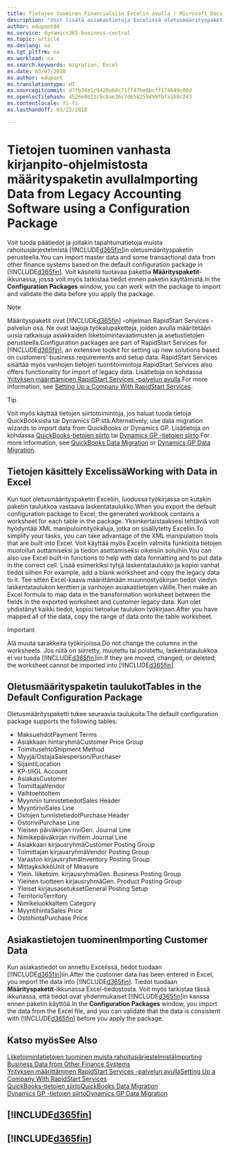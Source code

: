 ```yaml
---
title: Tietojen tuominen Financialsiin Excelin avulla | Microsoft Docs
description: "Voit lisätä asiakastietoja Excelissä oletusmäärityspaketin avulla ja tuoda tiedot takaisin Business Central -sovellukseen."
author: edupont04
ms.service: dynamics365-business-central
ms.topic: article
ms.devlang: na
ms.tgt_pltfrm: na
ms.workload: na
ms.search.keywords: migration, Excel
ms.date: 03/07/2018
ms.author: edupont
ms.translationtype: HT
ms.sourcegitcommit: d7fb34e1c9428a64c71ff47be8bcff174649c00d
ms.openlocfilehash: 4526e8b11c9cbae36c7db58259499fbfa1b0c243
ms.contentlocale: fi-fi
ms.lasthandoff: 03/22/2018

---
```

# <a name="importing-data-from-legacy-accounting-software-using-a-configuration-package"></a><span data-ttu-id="bc96b-103">Tietojen tuominen vanhasta kirjanpito-ohjelmistosta määrityspaketin avulla</span><span class="sxs-lookup"><span data-stu-id="bc96b-103">Importing Data from Legacy Accounting Software using a Configuration Package</span></span>
<span data-ttu-id="bc96b-104">Voit tuoda päätiedot ja joitakin tapahtumatietoja muista rahoitusjärjestelmistä [!INCLUDE[d365fin](includes/d365fin_md.md)]in oletusmäärityspaketin perusteella.</span><span class="sxs-lookup"><span data-stu-id="bc96b-104">You can import master data and some transactional data from other finance systems based on the default configuration package in [!INCLUDE[d365fin](includes/d365fin_md.md)].</span></span> <span data-ttu-id="bc96b-105">Voit käsitellä tuotavaa pakettia **Määrityspaketit**-ikkunassa, jossa voit myös tarkistaa tiedot ennen paketin käyttämistä.</span><span class="sxs-lookup"><span data-stu-id="bc96b-105">In the **Configuration Packages** window, you can work with the package to import and validate the data before you apply the package.</span></span>  

> [!NOTE]  
> <span data-ttu-id="bc96b-106">Määrityspaketit ovat [!INCLUDE[d365fin](includes/d365fin_md.md)] -ohjelman RapidStart Services -palvelun osa. Ne ovat laajoja työkalupaketteja, joiden avulla määritetään uusia ratkaisuja asiakkaiden liiketoimintavaatimusten ja asetustietojen perusteella.</span><span class="sxs-lookup"><span data-stu-id="bc96b-106">Configuration packages are part of RapidStart Services for [!INCLUDE[d365fin](includes/d365fin_md.md)], an extensive toolkit for setting up new solutions based on customers' business requirements and setup data.</span></span> <span data-ttu-id="bc96b-107">RapidStart Services sisältää myös vanhojen tietojen tuontitoimintoja.</span><span class="sxs-lookup"><span data-stu-id="bc96b-107">RapidStart Services also offers functionality for import of legacy data.</span></span> <span data-ttu-id="bc96b-108">Lisätietoja on kohdassa [Yrityksen määrittäminen RapidStart Services -palvelun avulla](admin-set-up-a-company-with-rapidstart.md).</span><span class="sxs-lookup"><span data-stu-id="bc96b-108">For more information, see [Setting Up a Company With RapidStart Services](admin-set-up-a-company-with-rapidstart.md).</span></span>

> [!TIP]  
>   <span data-ttu-id="bc96b-109">Voit myös käyttää tietojen siirtotoimintoja, jos haluat tuoda tietoja QuickBooksista tai Dynamics GP:stä.</span><span class="sxs-lookup"><span data-stu-id="bc96b-109">Alternatively, use data migration wizards to import data from QuickBooks or Dynamics GP.</span></span> <span data-ttu-id="bc96b-110">Lisätietoja on kohdassa [QuickBooks-tietojen siirto](ui-extensions-quickbooks-data-migration.md) tai [Dynamics GP -tietojen siirto](ui-extensions-dynamicsgp-data-migration.md).</span><span class="sxs-lookup"><span data-stu-id="bc96b-110">For more information, see [QuickBooks Data Migration](ui-extensions-quickbooks-data-migration.md) or [Dynamics GP Data Migration](ui-extensions-dynamicsgp-data-migration.md).</span></span>  

## <a name="working-with-data-in-excel"></a><span data-ttu-id="bc96b-111">Tietojen käsittely Excelissä</span><span class="sxs-lookup"><span data-stu-id="bc96b-111">Working with Data in Excel</span></span>
<span data-ttu-id="bc96b-112">Kun tuot oletusmäärityspaketin Exceliin, luodussa työkirjassa on kutakin paketin taulukkoa vastaava laskentataulukko.</span><span class="sxs-lookup"><span data-stu-id="bc96b-112">When you export the default configuration package to Excel, the generated workbook contains a worksheet for each table in the package.</span></span> <span data-ttu-id="bc96b-113">Yksinkertaistaaksesi tehtäviä voit hyödyntää XML manipulointityökaluja, jotka on sisällytetty Exceliin.</span><span class="sxs-lookup"><span data-stu-id="bc96b-113">To simplify your tasks, you can take advantage of the XML manipulation tools that are built into Excel.</span></span> <span data-ttu-id="bc96b-114">Voit käyttää myös Excelin valmiita funktioita tietojen muotoilun auttamiseksi ja tiedon asettamiseksi oikeisiin soluihin.</span><span class="sxs-lookup"><span data-stu-id="bc96b-114">You can also use Excel built-in functions to help with data formatting and to put data in the correct cell.</span></span> <span data-ttu-id="bc96b-115">Lisää esimerkiksi tyhjä laskentataulukko ja kopioi vanhat tiedot siihen.</span><span class="sxs-lookup"><span data-stu-id="bc96b-115">For example, add a blank worksheet and copy the legacy data to it.</span></span> <span data-ttu-id="bc96b-116">Tee sitten Excel-kaava määrittämään muunnostyökirjan tiedot viedyn laskentataulukon kenttien ja vanhojen asiakastietojen välille.</span><span class="sxs-lookup"><span data-stu-id="bc96b-116">Then make an Excel formula to map data in the transformation worksheet between the fields in the exported worksheet and customer legacy data.</span></span> <span data-ttu-id="bc96b-117">Kun olet yhdistänyt kaikki tiedot, kopioi tietoalue taulukon työkirjaan.</span><span class="sxs-lookup"><span data-stu-id="bc96b-117">After you have mapped all of the data, copy the range of data onto the table worksheet.</span></span>  

> [!IMPORTANT]  
>  <span data-ttu-id="bc96b-118">Älä muuta sarakkeita työkirjoissa.</span><span class="sxs-lookup"><span data-stu-id="bc96b-118">Do not change the columns in the worksheets.</span></span> <span data-ttu-id="bc96b-119">Jos niitä on siirretty, muutettu tai poistettu, laskentataulukkoa ei voi tuoda [!INCLUDE[d365fin](includes/d365fin_md.md)]iin.</span><span class="sxs-lookup"><span data-stu-id="bc96b-119">If they are moved, changed, or deleted, the worksheet cannot be imported into [!INCLUDE[d365fin](includes/d365fin_md.md)].</span></span>

## <a name="tables-in-the-default-configuration-package"></a><span data-ttu-id="bc96b-120">Oletusmäärityspaketin taulukot</span><span class="sxs-lookup"><span data-stu-id="bc96b-120">Tables in the Default Configuration Package</span></span>
<span data-ttu-id="bc96b-121">Oletusmäärityspaketti tukee seuraavia taulukoita:</span><span class="sxs-lookup"><span data-stu-id="bc96b-121">The default configuration package supports the following tables:</span></span>

-   <span data-ttu-id="bc96b-122">Maksuehdot</span><span class="sxs-lookup"><span data-stu-id="bc96b-122">Payment Terms</span></span>
-   <span data-ttu-id="bc96b-123">Asiakkaan hintaryhmä</span><span class="sxs-lookup"><span data-stu-id="bc96b-123">Customer Price Group</span></span>
-   <span data-ttu-id="bc96b-124">Toimitusehto</span><span class="sxs-lookup"><span data-stu-id="bc96b-124">Shipment Method</span></span>
-   <span data-ttu-id="bc96b-125">Myyjä/Ostaja</span><span class="sxs-lookup"><span data-stu-id="bc96b-125">Salesperson/Purchaser</span></span>
-   <span data-ttu-id="bc96b-126">Sijainti</span><span class="sxs-lookup"><span data-stu-id="bc96b-126">Location</span></span>
-   <span data-ttu-id="bc96b-127">KP-tili</span><span class="sxs-lookup"><span data-stu-id="bc96b-127">GL Account</span></span>
-   <span data-ttu-id="bc96b-128">Asiakas</span><span class="sxs-lookup"><span data-stu-id="bc96b-128">Customer</span></span>
-   <span data-ttu-id="bc96b-129">Toimittaja</span><span class="sxs-lookup"><span data-stu-id="bc96b-129">Vendor</span></span>
-   <span data-ttu-id="bc96b-130">Vaihtoehto</span><span class="sxs-lookup"><span data-stu-id="bc96b-130">Item</span></span>
-   <span data-ttu-id="bc96b-131">Myynnin tunnistetiedot</span><span class="sxs-lookup"><span data-stu-id="bc96b-131">Sales Header</span></span>
-   <span data-ttu-id="bc96b-132">Myyntirivi</span><span class="sxs-lookup"><span data-stu-id="bc96b-132">Sales Line</span></span>
-   <span data-ttu-id="bc96b-133">Ostojen tunnistetiedot</span><span class="sxs-lookup"><span data-stu-id="bc96b-133">Purchase Header</span></span>
-   <span data-ttu-id="bc96b-134">Ostorivi</span><span class="sxs-lookup"><span data-stu-id="bc96b-134">Purchase Line</span></span>
-   <span data-ttu-id="bc96b-135">Yleisen päiväkirjan rivi</span><span class="sxs-lookup"><span data-stu-id="bc96b-135">Gen. Journal Line</span></span>
-   <span data-ttu-id="bc96b-136">Nimikepäiväkirjan rivi</span><span class="sxs-lookup"><span data-stu-id="bc96b-136">Item Journal Line</span></span>
-   <span data-ttu-id="bc96b-137">Asiakkaan kirjausryhmä</span><span class="sxs-lookup"><span data-stu-id="bc96b-137">Customer Posting Group</span></span>
-   <span data-ttu-id="bc96b-138">Toimittajan kirjausryhmä</span><span class="sxs-lookup"><span data-stu-id="bc96b-138">Vendor Posting Group</span></span>
-   <span data-ttu-id="bc96b-139">Varaston kirjausryhmä</span><span class="sxs-lookup"><span data-stu-id="bc96b-139">Inventory Posting Group</span></span>
-   <span data-ttu-id="bc96b-140">Mittayksikkö</span><span class="sxs-lookup"><span data-stu-id="bc96b-140">Unit of Measure</span></span>
-   <span data-ttu-id="bc96b-141">Ylein. liiketoim. kirjausryhmä</span><span class="sxs-lookup"><span data-stu-id="bc96b-141">Gen. Business Posting Group</span></span>
-   <span data-ttu-id="bc96b-142">Yleinen tuotteen kirjausryhmä</span><span class="sxs-lookup"><span data-stu-id="bc96b-142">Gen. Product Posting Group</span></span>
-   <span data-ttu-id="bc96b-143">Yleiset kirjausasetukset</span><span class="sxs-lookup"><span data-stu-id="bc96b-143">General Posting Setup</span></span>
-   <span data-ttu-id="bc96b-144">Territorio</span><span class="sxs-lookup"><span data-stu-id="bc96b-144">Territory</span></span>
-   <span data-ttu-id="bc96b-145">Nimikeluokka</span><span class="sxs-lookup"><span data-stu-id="bc96b-145">Item Category</span></span>
-   <span data-ttu-id="bc96b-146">Myyntihinta</span><span class="sxs-lookup"><span data-stu-id="bc96b-146">Sales Price</span></span>
-   <span data-ttu-id="bc96b-147">Ostohinta</span><span class="sxs-lookup"><span data-stu-id="bc96b-147">Purchase Price</span></span>

## <a name="importing-customer-data"></a><span data-ttu-id="bc96b-148">Asiakastietojen tuominen</span><span class="sxs-lookup"><span data-stu-id="bc96b-148">Importing Customer Data</span></span>
<span data-ttu-id="bc96b-149">Kun asiakastiedot on annettu Excelissä, tiedot tuodaan [!INCLUDE[d365fin](includes/d365fin_md.md)]iin.</span><span class="sxs-lookup"><span data-stu-id="bc96b-149">After the customer data has been entered in Excel, you import the data into [!INCLUDE[d365fin](includes/d365fin_md.md)].</span></span> <span data-ttu-id="bc96b-150">Tiedot tuodaan **Määrityspaketit**-ikkunassa Excel-tiedostosta. Voit myös tarkistaa tässä ikkunassa, että tiedot ovat yhdenmukaiset [!INCLUDE[d365fin](includes/d365fin_md.md)]in kanssa ennen paketin käyttöä.</span><span class="sxs-lookup"><span data-stu-id="bc96b-150">In the **Configuration Packages** window, you import the data from the Excel file, and you can validate that the data is consistent with [!INCLUDE[d365fin](includes/d365fin_md.md)] before you apply the package.</span></span>

## <a name="see-also"></a><span data-ttu-id="bc96b-151">Katso myös</span><span class="sxs-lookup"><span data-stu-id="bc96b-151">See Also</span></span>
[<span data-ttu-id="bc96b-152">Liiketoimintatietojen tuominen muista rahoitusjärjestelmistä</span><span class="sxs-lookup"><span data-stu-id="bc96b-152">Importing Business Data from Other Finance Systems</span></span>](upload-data.md)  
[<span data-ttu-id="bc96b-153">Yrityksen määrittäminen RapidStart Services -palvelun avulla</span><span class="sxs-lookup"><span data-stu-id="bc96b-153">Setting Up a Company With RapidStart Services</span></span>](admin-set-up-a-company-with-rapidstart.md)  
[<span data-ttu-id="bc96b-154">QuickBooks-tietojen siirto</span><span class="sxs-lookup"><span data-stu-id="bc96b-154">QuickBooks Data Migration</span></span>](ui-extensions-quickbooks-data-migration.md)  
[<span data-ttu-id="bc96b-155">Dynamics GP -tietojen siirto</span><span class="sxs-lookup"><span data-stu-id="bc96b-155">Dynamics GP Data Migration</span></span>](ui-extensions-dynamicsgp-data-migration.md)  

## [!INCLUDE[d365fin](includes/free_trial_md.md)]  
## [!INCLUDE[d365fin](includes/training_link_md.md)]

